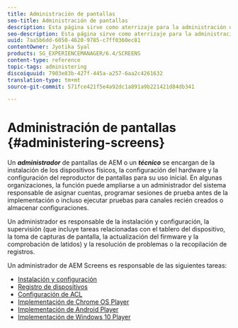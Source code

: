 ```yaml
---
title: Administración de pantallas
seo-title: Administración de pantallas
description: Esta página sirve como aterrizaje para la administración de pantallas de AEM. Siga esta página para conocer las funciones administrativas asociadas con AEM Screens.
seo-description: Esta página sirve como aterrizaje para la administración de pantallas de AEM. Siga esta página para conocer las funciones administrativas asociadas con AEM Screens.
uuid: 7aa5b6dd-6050-4620-9785-c7ff0360ec81
contentOwner: Jyotika Syal
products: SG_EXPERIENCEMANAGER/6.4/SCREENS
content-type: reference
topic-tags: administering
discoiquuid: 7903e83b-427f-445a-a257-6aa2c4261632
translation-type: tm+mt
source-git-commit: 571fce421f5e4a92dc1a891a9b221421d84db341

---
```



# Administración de pantallas {#administering-screens}

Un ***administrador*** de pantallas de AEM o un ***técnico*** se encargan de la instalación de los dispositivos físicos, la configuración del hardware y la configuración del reproductor de pantallas para su uso inicial. En algunas organizaciones, la función puede ampliarse a un administrador del sistema responsable de asignar cuentas, programar sesiones de prueba antes de la implementación o incluso ejecutar pruebas para canales recién creados o almacenar configuraciones.

Un administrador es responsable de la instalación y configuración, la supervisión (que incluye tareas relacionadas con el tablero del dispositivo, la toma de capturas de pantalla, la actualización del firmware y la comprobación de latidos) y la resolución de problemas o la recopilación de registros.

Un administrador de AEM Screens es responsable de las siguientes tareas:

* [Instalación y configuración](configuring-screens-introduction.md)
* [Registro de dispositivos](device-registration.md)
* [Configuración de ACL](setting-up-acls.md)
* [Implementación de Chrome OS Player](implementing-chrome-os-player.md)
* [Implementación de Android Player](implementing-android-player.md)
* [Implementación de Windows 10 Player](implementing-windows-player.md)